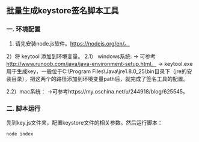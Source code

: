 ## 批量生成keystore签名脚本工具

### 一. 环境配置

1) 请先安装node.js软件。https://nodejs.org/en/。


2）将 keytool 添加到环境变量。
2.1） windows系统:
    -> 可参考 http://www.runoob.com/java/java-environment-setup.html。
    -> keytool.exe用于生成key，一般位于C:\Program Files\Java\jre1.8.0_25\bin目录下（jre的安装目录），把这两个的路径添加到环境变量path后，就完成了签名工具的配置。

2.2）mac系统：
    ->可参考https://my.oschina.net/u/244918/blog/625545。

### 二. 脚本运行
先到key.js文件夹，配置keystore文件的相关参数。然后运行脚本：

```
node index
```
